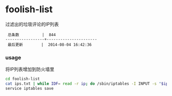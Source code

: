 foolish-list
============

过滤出的垃圾评论的IP列表

```
 总条数          |  844       
-----------------+----------------------
 最后更新        |  2014-08-04 16:42:36     
```

### usage

将IP列表增加到防火墙里

```bash
cd foolish-list
cat ips.txt | while IDF= read -r ip; do /sbin/iptables -I INPUT -s "$ip" -j DROP; done
service iptables save
```
